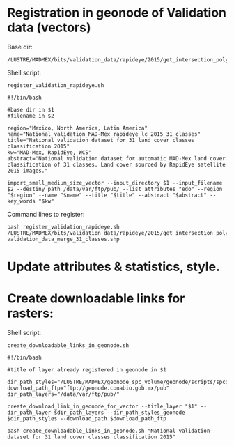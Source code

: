 # Registration in geonode of Validation data (vectors)

Base dir:

```
/LUSTRE/MADMEX/bits/validation_data/rapideye/2015/get_intersection_polygons_points/
```

Shell script:

`register_validation_rapideye.sh`

```
#!/bin/bash

#base dir in $1
#filename in $2

region="Mexico, North America, Latin America"
name="National_validation_MAD-Mex_rapideye_lc_2015_31_classes"
title="National validation dataset for 31 land cover classes classification 2015"
kw="MAD-Mex, RapidEye, WCS"
abstract="National validation dataset for automatic MAD-Mex land cover classification of 31 classes. Land cover sourced by RapidEye satellite 2015 images."

import_small_medium_size_vector --input_directory $1 --input_filename $2 --destiny_path /data/var/ftp/pub/ --list_attributes "edo" --region "$region" --name "$name" --title "$title" --abstract "$abstract" --key_words "$kw"

```

Command lines to register:

```
bash register_validation_rapideye.sh /LUSTRE/MADMEX/bits/validation_data/rapideye/2015/get_intersection_polygons_points/ validation_data_merge_31_classes.shp
```

# Update attributes & statistics, style.

# Create downloadable links for rasters:

Shell script:

`create_downloadable_links_in_geonode.sh`

```
#!/bin/bash

#title of layer already registered in geonode in $1

dir_path_styles="/LUSTRE/MADMEX/geonode_spc_volume/geonode/scripts/spcgeonode/_volume_geodatadir/workspaces/geonode/styles"
download_path_ftp="ftp://geonode.conabio.gob.mx/pub"
dir_path_layers="/data/var/ftp/pub/"

create_download_link_in_geonode_for_vector --title_layer "$1" --dir_path_layer $dir_path_layers --dir_path_styles_geonode $dir_path_styles --download_path $download_path_ftp
```



```
bash create_downloadable_links_in_geonode.sh "National validation dataset for 31 land cover classes classification 2015"
``` 